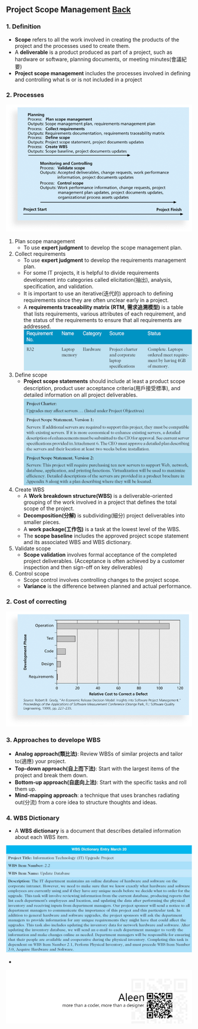 ## Project Scope Management	[Back](./../projectManagement.md)

### 1. Definition

- **Scope** refers to all the work involved in creating the products of the project and the processes used to create them.
- A **deliverable** is a product produced as part of a project, such as hardware or software, planning documents, or meeting minutes(會議紀要)
- **Project scope management** includes the processes involved in defining and controlling what is or is not included in a project

### 2. Processes

<img src="./processes.png">

1. Plan scope management
    - To use **expert judgment** to develop the scope management plan.
2. Collect requirements
    - To use **expert judgment** to develop the requirements management plan.
    - For some IT projects, it is helpful to divide requirements development into categories called elicitation(抽出), analysis, specification, and validation.
    - It is important to use an iterative(迭代的) approach to defining requirements since they are often unclear early in a project.
    - A **requirements traceability matrix (RTM, 需求追溯模型)** is a table that lists requirements, various attributes of each requirement, and the status of the requirements to ensure that all requirements are addressed. <img src="./rtm.png">
3. Define scope
    - **Project scope statements** should include at least a product scope description, product user acceptance criteria(用戶接受標準), and detailed information on all project deliverables.  <img src="./project_scope_statements.png">
4. Create WBS
    - A **Work breakdown structure(WBS)** is a deliverable-oriented grouping of the work involved in a project that defines the total scope of the project.
    - **Decomposition(分解)** is subdividing(細分) project deliverables into smaller pieces.
    - A **work package(工作包)** is a task at the lowest level of the WBS.
    - The **scope baseline** includes the approved project scope statement and its associated WBS and WBS dictionary.
5. Validate scope
    - **Scope validation** involves formal acceptance of the completed project deliverables. (Acceptance is often achieved by a customer inspection and then sign-off on key deliverables)
6. Control scope
    - Scope control involves controlling changes to the project scope.
    - **Variance** is the difference between planned and actual performance.

### 2. Cost of correcting

<img src="./correct.png">

### 3. Approaches to develope WBS

- **Analog approach(類比法)**: Review WBSs of similar projects and tailor to(適應) your project.
- **Top-down approach(自上而下法)**: Start with the largest items of the project and break them down.
- **Bottom-up approach(自底向上法)**: Start with the specific tasks and roll them up.
- **Mind-mapping approach**: a technique that uses branches radiating out(分流) from a core idea to structure thoughts and ideas.

### 4. WBS Dictionary

- A **WBS dictionary** is a document that describes detailed information about each WBS item.

<img src="./wbs_dictionary.jpg">

- 

<a href="http://aleen42.github.io/" target="_blank" ><img src="./../../pic/tail.gif"></a>
